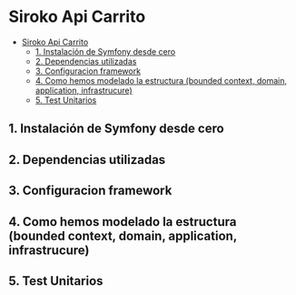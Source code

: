 # Siroko Api Carrito

<!-- TOC -->

* [Siroko Api Carrito](#siroko-api-carrito)
    * [1. Instalación de Symfony desde cero](#1-instalación-de-symfony-desde-cero)
    * [2. Dependencias utilizadas](#2-dependencias-utilizadas)
    * [3. Configuracion framework](#3-configuracion-framework)
    * [4. Como hemos modelado la estructura (bounded context, domain, application, infrastrucure)](#4-como-hemos-modelado-la-estructura-bounded-context-domain-application-infrastrucure)
    * [5. Test Unitarios](#5-test-unitarios)

<!-- TOC -->

## 1. Instalación de Symfony desde cero

## 2. Dependencias utilizadas

## 3. Configuracion framework

## 4. Como hemos modelado la estructura (bounded context, domain, application, infrastrucure)

## 5. Test Unitarios